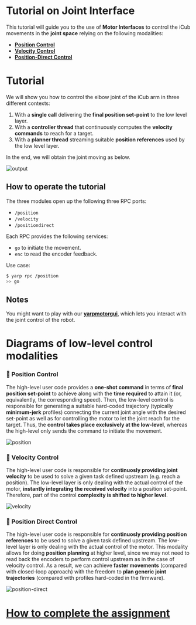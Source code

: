 Tutorial on Joint Interface
===========================

This tutorial will guide you to the use of **Motor Interfaces** to control the
iCub movements in the **joint space** relying on the following modalities:

- [**Position Control**](http://www.yarp.it/classyarp_1_1dev_1_1IPositionControl2.html)
- [**Velocity Control**](http://www.yarp.it/classyarp_1_1dev_1_1IVelocityControl2.html)
- [**Position-Direct Control**](http://www.yarp.it/classyarp_1_1dev_1_1IPositionDirect.html)

# Tutorial
We will show you how to control the elbow joint of the iCub arm in three different
contexts:

1. With a **single call** delivering the **final position set-point** to the low level layer.
1. With a **controller thread** that continuously computes the **velocity commands** to reach for a target.
1. With a **planner thread** streaming suitable **position references** used by the low level layer.

In the end, we will obtain the joint moving as below.

![output](/misc/output.gif)

## How to operate the tutorial

The three modules open up the following three RPC ports:
- `/position`
- `/velocity`
- `/positiondirect`

Each RPC provides the following services:
- `go` to initiate the movement.
- `enc` to read the encoder feedback.

Use case:
```sh
$ yarp rpc /position
>> go
```

## Notes

You might want to play with our [**yarpmotorgui**](http://www.yarp.it/yarpmotorgui.html), which lets you interact with the joint control of the robot.

# Diagrams of low-level control modalities

### :large_blue_circle: Position Control
The high-level user code provides a **one-shot command** in terms of **final position set-point** to achieve along with the **time required** to attain it (or, equivalently, the corresponding speed). Then, the low-level control is responsible for generating a suitable hard-coded trajectory (typically **minimum-jerk** profiles) connecting the current joint angle with the desired set-point as well as for controlling the motor to let the joint reach for the target. Thus, the **control takes place exclusively at the low-level**, whereas the high-level only sends the command to initiate the movement.

![position](/misc/position.png)

### :large_blue_circle: Velocity Control
The high-level user code is responsible for **continuosly providing joint velocity** to be used to solve a given task defined upstream (e.g. reach a position). The low-level layer is only dealing with the actual control of the motor, **instantly integrating the received velocity** into a position set-point. Therefore, part of the control **complexity is shifted to higher level**.

![velocity](/misc/velocity.png)

### :large_blue_circle: Position Direct Control
The high-level user code is responsible for **continuosly providing position references** to be used to solve a given task defined upstream. The low-level layer is only dealing with the actual control of the motor. This modality allows for doing **position planning** at higher level, since we may not need to read back the encoders to perform control upstream as in the case of velocity control. As a result, we can achieve **faster movements** (compared with closed-loop approach) with the freedom to **plan generic joint trajectories** (compared with profiles hard-coded in the firmware).

![position-direct](/misc/position-direct.png)

# [How to complete the assignment](https://github.com/vvv-school/vvv-school.github.io/blob/master/instructions/how-to-complete-assignments.md)
